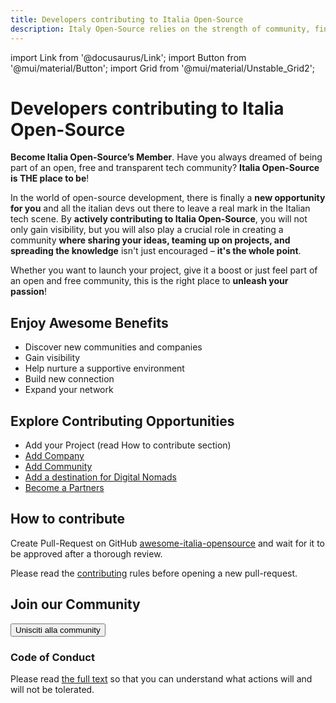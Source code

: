 ```yaml
---
title: Developers contributing to Italia Open-Source
description: Italy Open-Source relies on the strength of community, find out who has contributed to this project, and how you can contribute too
---
```


import Link from '@docusaurus/Link';
import Button from '@mui/material/Button';
import Grid from '@mui/material/Unstable_Grid2';

# Developers contributing to Italia Open-Source

**Become Italia Open-Source’s Member**. Have you always dreamed of being part of an open, free and transparent tech community? **Italia Open-Source is THE place to be**!

In the world of open-source development, there is finally a **new opportunity for you** and all the italian devs out there to leave a real mark in the Italian tech scene. By **actively contributing to Italia Open-Source**, you will not only gain visibility, but you will also play a crucial role in creating a community **where sharing your ideas, teaming up on projects, and spreading the knowledge** isn't just encouraged – **it's the whole point**.

Whether you want to launch your project, give it a boost or just feel part of an open and free community, this is the right place to **unleash your passion**!

## Enjoy Awesome Benefits

- Discover new communities and companies
- Gain visibility
- Help nurture a supportive environment
- Build new connection
- Expand your network

## Explore Contributing Opportunities

- Add your Project (read How to contribute section)
- [Add Company](/contributors/startups)
- [Add Community](/contributors/communities)
- [Add a destination for Digital Nomads](/contributors/digital-nomads)
- [Become a Partners](/partners/how-to-became-partners)

## How to contribute

Create Pull-Request on GitHub [awesome-italia-opensource](https://github.com/italia-opensource/awesome-italia-opensource) and wait for it to be approved after a thorough review.

Please read the [contributing](https://github.com/italia-opensource/awesome-italia-opensource/blob/main/CONTRIBUTING.md) rules before opening a new pull-request.

## Join our Community

<Grid container marginBottom={2}>
    <Grid xs={12} sm={4} >
        <Link href="/join-to-our-community">
            <Button variant="contained" fullWidth={true}>
            <span>Unisciti alla community</span>
            </Button>
        </Link>
    </Grid>
</Grid>

### Code of Conduct

Please read [the full text](https://github.com/italia-opensource/awesome-italia-opensource/blob/main/CODE_OF_CONDUCT.md) so that you can understand what actions will and will not be tolerated.

